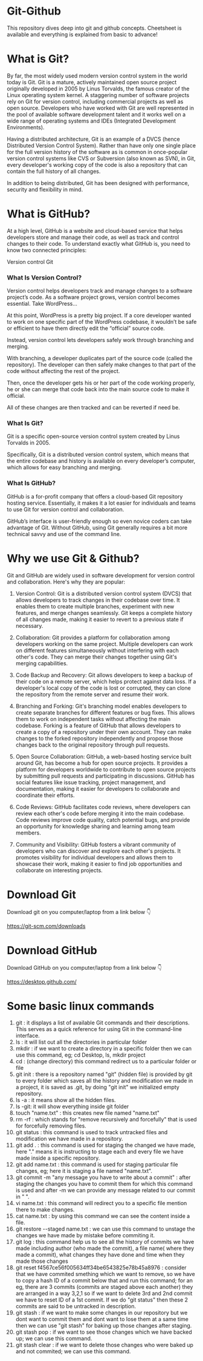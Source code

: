 # Git-Github
This repository dives deep into git and github concepts. Cheetsheet is available and everything is explained from basic to advance!

<h1> What is Git? </h1>

By far, the most widely used modern version control system in the world today is Git. Git is a mature, actively maintained open source project originally developed in 2005 by Linus Torvalds, the famous creator of the Linux operating system kernel. A staggering number of software projects rely on Git for version control, including commercial projects as well as open source. Developers who have worked with Git are well represented in the pool of available software development talent and it works well on a wide range of operating systems and IDEs (Integrated Development Environments).

Having a distributed architecture, Git is an example of a DVCS (hence Distributed Version Control System). Rather than have only one single place for the full version history of the software as is common in once-popular version control systems like CVS or Subversion (also known as SVN), in Git, every developer's working copy of the code is also a repository that can contain the full history of all changes.

In addition to being distributed, Git has been designed with performance, security and flexibility in mind.


<h1> What is GitHub? </h1>


At a high level, GitHub is a website and cloud-based service that helps developers store and manage their code, as well as track and control changes to their code. To understand exactly what GitHub is, you need to know two connected principles:

Version control
Git


<h3> What Is Version Control? </h3>
Version control helps developers track and manage changes to a software project’s code. As a software project grows, version control becomes essential. Take WordPress…

At this point, WordPress is a pretty big project. If a core developer wanted to work on one specific part of the WordPress codebase, it wouldn’t be safe or efficient to have them directly edit the “official” source code.

Instead, version control lets developers safely work through branching and merging.

With branching, a developer duplicates part of the source code (called the repository). The developer can then safely make changes to that part of the code without affecting the rest of the project.

Then, once the developer gets his or her part of the code working properly, he or she can merge that code back into the main source code to make it official.

All of these changes are then tracked and can be reverted if need be.

<h3> What Is Git? </h3>
Git is a specific open-source version control system created by Linus Torvalds in 2005.

Specifically, Git is a distributed version control system, which means that the entire codebase and history is available on every developer’s computer, which allows for easy branching and merging.

<h3> What Is GitHub? </h3>
GitHub is a for-profit company that offers a cloud-based Git repository hosting service. Essentially, it makes it a lot easier for individuals and teams to use Git for version control and collaboration.

GitHub’s interface is user-friendly enough so even novice coders can take advantage of Git. Without GitHub, using Git generally requires a bit more technical savvy and use of the command line.

<h1> Why we use Git & Github? </h1>

Git and GitHub are widely used in software development for version control and collaboration. Here's why they are popular:

1. Version Control: Git is a distributed version control system (DVCS) that allows developers to track changes in their codebase over time. It enables them to create multiple branches, experiment with new features, and merge changes seamlessly. Git keeps a complete history of all changes made, making it easier to revert to a previous state if necessary.

2. Collaboration: Git provides a platform for collaboration among developers working on the same project. Multiple developers can work on different features simultaneously without interfering with each other's code. They can merge their changes together using Git's merging capabilities.

3. Code Backup and Recovery: Git allows developers to keep a backup of their code on a remote server, which helps protect against data loss. If a developer's local copy of the code is lost or corrupted, they can clone the repository from the remote server and resume their work.

4. Branching and Forking: Git's branching model enables developers to create separate branches for different features or bug fixes. This allows them to work on independent tasks without affecting the main codebase. Forking is a feature of GitHub that allows developers to create a copy of a repository under their own account. They can make changes to the forked repository independently and propose those changes back to the original repository through pull requests.

5. Open Source Collaboration: GitHub, a web-based hosting service built around Git, has become a hub for open source projects. It provides a platform for developers worldwide to contribute to open source projects by submitting pull requests and participating in discussions. GitHub has social features like issue tracking, project management, and documentation, making it easier for developers to collaborate and coordinate their efforts.

6. Code Reviews: GitHub facilitates code reviews, where developers can review each other's code before merging it into the main codebase. Code reviews improve code quality, catch potential bugs, and provide an opportunity for knowledge sharing and learning among team members.

7. Community and Visibility: GitHub fosters a vibrant community of developers who can discover and explore each other's projects. It promotes visibility for individual developers and allows them to showcase their work, making it easier to find job opportunities and collaborate on interesting projects.

<h1> Download Git </h1>
Download git on you computer/laptop from a link below 👇

https://git-scm.com/downloads

<h1> Download GitHub </h1>
Download GitHub on you computer/laptop from a link below 👇

https://desktop.github.com/

<h1> Some basic linux commands </h1>

1) git :  it displays a list of available Git commands and their descriptions. This serves as a quick reference for using Git in the command-line interface.
2) ls : it will list out all the directories in particular folder
3) mkdir : if we want to create a directory in a specific folder then we can use this command, eg; cd Desktop, ls, mkdir project
4) cd : (change directory) this command redirect us to a particular folder or file
5) git init : there is a repository named "git" (hidden file) is provided by git to every folder which saves all the history and modification we made in a project, it is saved as .git, by doing "git init" we initialized empty repository.
6) ls -a : it means show all the hidden files.
7) ls -git: it will show everything inside git folder
8) touch "name.txt" : this creates new file named "name.txt"
9) rm -rf : which stands for "remove recursively and forcefully" that is used for forcefully removing files.
10) git status : this command is used to track untracked files and modification we have made in a repository.
11) git add . : this command is used for staging the changed we have made, here "." means it is instructing to stage each and every file we have made inside a specific repository.
12) git add name.txt : this command is used for staging particular file changes, eg; here it is staging a file named "name.txt".
13) git commit -m "any message you have to write about a commit" : after staging the changes you have to commit them for which this command is used and after -m we can provide any message related to our commit in " ". 
14) vi name.txt : this command will redirect you to a specific file mention there to make changes.
15) cat name.txt : by using this command we can see the content inside a file.
16) git restore --staged name.txt : we can use this command to unstage the changes we have made by mistake before commiting it.
17) git log : this command help us to see all the history of commits we have made including author (who made the commit), a file name( where they made a commit), what changes they have done and time when they made those changes
18) git reset f4567ce56f005634ff34be6543825e78b45a8976 : consider that we have commited smething which we want to remove, so we have to copy a hash ID of a commit below that and run this command; for an eg, there are 3 commits (commits are staged above each another) they are arranged in a way 3,2,1 so if we want to delete 3rd and 2nd commit we have to reset ID of a 1st commit. If we do "git status" then these 2 commits are said to be untracked in description.
19) git stash : if we want to make some changes in our repository but we dont want to commit them and dont want to lose them at a same time then we can use "git stash" for baking up those changes after staging.
20) git stash pop : if we want to see those changes which we have backed up; we can use this command.
21) git stash clear : if we want to delete those changes who were baked up and not commited; we can use this command.
